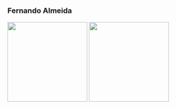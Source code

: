 ### Fernando Almeida

<div>
  <img height="180em" src="https://github-readme-stats-sigma-five.vercel.app/api?username=pr3st00"/>
  <img height="180em" src="https://github-readme-stats-sigma-five.vercel.app/api/top-langs?username=pr3st00&layout=compact"/>
</div>
  
<!--
**pr3st00/pr3st00** is a ✨ _special_ ✨ repository because its `README.md` (this file) appears on your GitHub profile.

Here are some ideas to get you started:

- 🔭 I’m currently working on ...
- 🌱 I’m currently learning ...
- 👯 I’m looking to collaborate on ...
- 🤔 I’m looking for help with ...
- 💬 Ask me about ...
- 📫 How to reach me: ...
- 😄 Pronouns: ...
- ⚡ Fun fact: ...
-->
